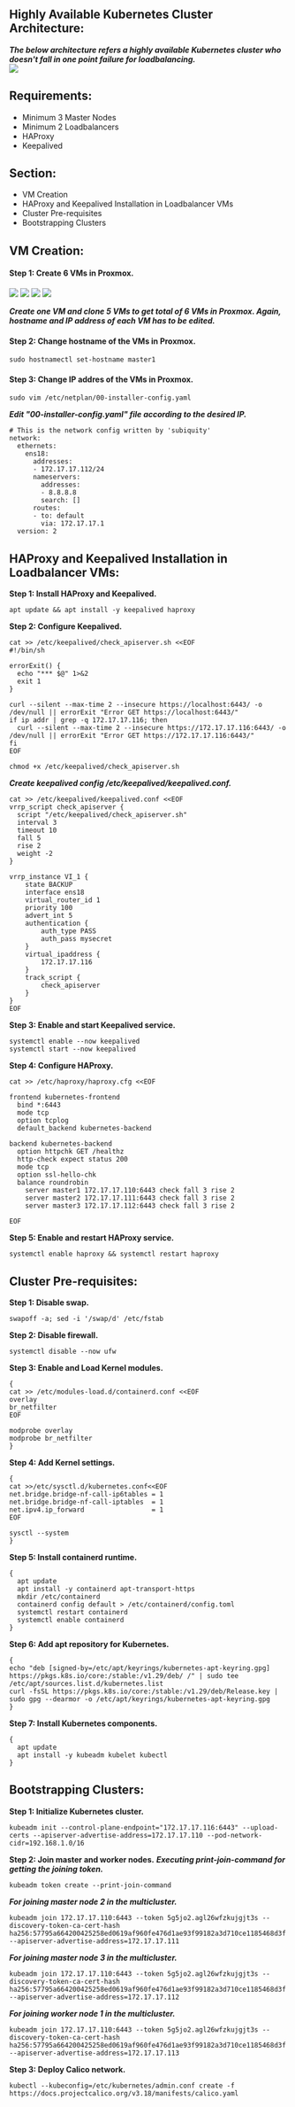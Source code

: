 ## Highly Available Kubernetes Cluster Architecture: ##
***The below architecture refers a highly available Kubernetes cluster who doesn't fall in one point failure for loadbalancing.***
<br/>
<img src="https://github.com/animshamura/Highly-Available-Kubernetes-Cluster/blob/main/screenshots/ha-kube-cluster.drawio.png?raw=true">

## Requirements: ##
- Minimum 3 Master Nodes
- Minimum 2 Loadbalancers
- HAProxy
- Keepalived
## Section: ##
- VM Creation
- HAProxy and Keepalived Installation in Loadbalancer VMs
- Cluster Pre-requisites
- Bootstrapping Clusters

## VM Creation: ##

#### Step 1: Create 6 VMs in Proxmox. ####

<img src="https://github.com/animshamura/Highly-Available-Kubernetes-Cluster/blob/main/screenshots/pr1.png?raw=true">
<img src="https://github.com/animshamura/Highly-Available-Kubernetes-Cluster/blob/main/screenshots/pr2.png?raw=true">
<img src="https://github.com/animshamura/Highly-Available-Kubernetes-Cluster/blob/main/screenshots/pr3.png?raw=true">
<img src="https://github.com/animshamura/Highly-Available-Kubernetes-Cluster/blob/main/screenshots/pr4.png?raw=true">

***Create one VM and clone 5 VMs to get total of 6 VMs in Proxmox. Again, hostname and IP address of each VM has to be edited.***

#### Step 2: Change hostname of the VMs in Proxmox. ####

```
sudo hostnamectl set-hostname master1
```
#### Step 3: Change IP addres of the VMs in Proxmox. ####

```
sudo vim /etc/netplan/00-installer-config.yaml
```
***Edit "00-installer-config.yaml" file according to the desired IP.***

```
# This is the network config written by 'subiquity'
network:
  ethernets:
    ens18:
      addresses:
      - 172.17.17.112/24
      nameservers:
        addresses:
        - 8.8.8.8
        search: []
      routes:
      - to: default
        via: 172.17.17.1
  version: 2
```
## HAProxy and Keepalived Installation in Loadbalancer VMs: ##

**Step 1: Install HAProxy and Keepalived.**

```
apt update && apt install -y keepalived haproxy
```
**Step 2: Configure Keepalived.**

```
cat >> /etc/keepalived/check_apiserver.sh <<EOF
#!/bin/sh

errorExit() {
  echo "*** $@" 1>&2
  exit 1
}

curl --silent --max-time 2 --insecure https://localhost:6443/ -o /dev/null || errorExit "Error GET https://localhost:6443/"
if ip addr | grep -q 172.17.17.116; then
  curl --silent --max-time 2 --insecure https://172.17.17.116:6443/ -o /dev/null || errorExit "Error GET https://172.17.17.116:6443/"
fi
EOF

chmod +x /etc/keepalived/check_apiserver.sh
```
***Create keepalived config /etc/keepalived/keepalived.conf.***

```
cat >> /etc/keepalived/keepalived.conf <<EOF
vrrp_script check_apiserver {
  script "/etc/keepalived/check_apiserver.sh"
  interval 3
  timeout 10
  fall 5
  rise 2
  weight -2
}

vrrp_instance VI_1 {
    state BACKUP
    interface ens18
    virtual_router_id 1
    priority 100
    advert_int 5
    authentication {
        auth_type PASS
        auth_pass mysecret
    }
    virtual_ipaddress {
        172.17.17.116
    }
    track_script {
        check_apiserver
    }
}
EOF
```
**Step 3: Enable and start Keepalived service.**
```
systemctl enable --now keepalived
systemctl start --now keepalived
```
**Step 4: Configure HAProxy.**
```
cat >> /etc/haproxy/haproxy.cfg <<EOF

frontend kubernetes-frontend
  bind *:6443
  mode tcp
  option tcplog
  default_backend kubernetes-backend

backend kubernetes-backend
  option httpchk GET /healthz
  http-check expect status 200
  mode tcp
  option ssl-hello-chk
  balance roundrobin
    server master1 172.17.17.110:6443 check fall 3 rise 2
    server master2 172.17.17.111:6443 check fall 3 rise 2
    server master3 172.17.17.112:6443 check fall 3 rise 2

EOF
```
**Step 5: Enable and restart HAProxy service.**
```
systemctl enable haproxy && systemctl restart haproxy
```
## Cluster Pre-requisites: ##
**Step 1: Disable swap.**
```
swapoff -a; sed -i '/swap/d' /etc/fstab
```
**Step 2: Disable firewall.**
```
systemctl disable --now ufw
```
**Step 3: Enable and Load Kernel modules.**
```
{
cat >> /etc/modules-load.d/containerd.conf <<EOF
overlay
br_netfilter
EOF

modprobe overlay
modprobe br_netfilter
}
```
**Step 4: Add Kernel settings.**
```
{
cat >>/etc/sysctl.d/kubernetes.conf<<EOF
net.bridge.bridge-nf-call-ip6tables = 1
net.bridge.bridge-nf-call-iptables  = 1
net.ipv4.ip_forward                 = 1
EOF

sysctl --system
}
```
**Step 5: Install containerd runtime.**
```
{
  apt update
  apt install -y containerd apt-transport-https
  mkdir /etc/containerd
  containerd config default > /etc/containerd/config.toml
  systemctl restart containerd
  systemctl enable containerd
}
```
**Step 6: Add apt repository for Kubernetes.**
```
{
echo "deb [signed-by=/etc/apt/keyrings/kubernetes-apt-keyring.gpg] https://pkgs.k8s.io/core:/stable:/v1.29/deb/ /" | sudo tee /etc/apt/sources.list.d/kubernetes.list
curl -fsSL https://pkgs.k8s.io/core:/stable:/v1.29/deb/Release.key | sudo gpg --dearmor -o /etc/apt/keyrings/kubernetes-apt-keyring.gpg
}
```
**Step 7: Install Kubernetes components.**
```
{
  apt update
  apt install -y kubeadm kubelet kubectl
}
```
## Bootstrapping Clusters: ##
**Step 1: Initialize Kubernetes cluster.**
```
kubeadm init --control-plane-endpoint="172.17.17.116:6443" --upload-certs --apiserver-advertise-address=172.17.17.110 --pod-network-cidr=192.168.1.0/16
```
**Step 2: Join master and worker nodes.**
***Executing print-join-command for getting the joining token.***
```
kubeadm token create --print-join-command
```
***For joining master node 2 in the multicluster.***
```
kubeadm join 172.17.17.110:6443 --token 5g5jo2.agl26wfzkujgjt3s --discovery-token-ca-cert-hash ha256:57795a664200425258ed0619af960fe476d1ae93f99182a3d710ce1185468d3f --apiserver-advertise-address=172.17.17.111
```
***For joining master node 3 in the multicluster.***
```
kubeadm join 172.17.17.110:6443 --token 5g5jo2.agl26wfzkujgjt3s --discovery-token-ca-cert-hash ha256:57795a664200425258ed0619af960fe476d1ae93f99182a3d710ce1185468d3f --apiserver-advertise-address=172.17.17.112
```
***For joining worker node 1 in the multicluster.***
```
kubeadm join 172.17.17.110:6443 --token 5g5jo2.agl26wfzkujgjt3s --discovery-token-ca-cert-hash ha256:57795a664200425258ed0619af960fe476d1ae93f99182a3d710ce1185468d3f --apiserver-advertise-address=172.17.17.113
```
**Step 3: Deploy Calico network.**
```
kubectl --kubeconfig=/etc/kubernetes/admin.conf create -f https://docs.projectcalico.org/v3.18/manifests/calico.yaml
```

